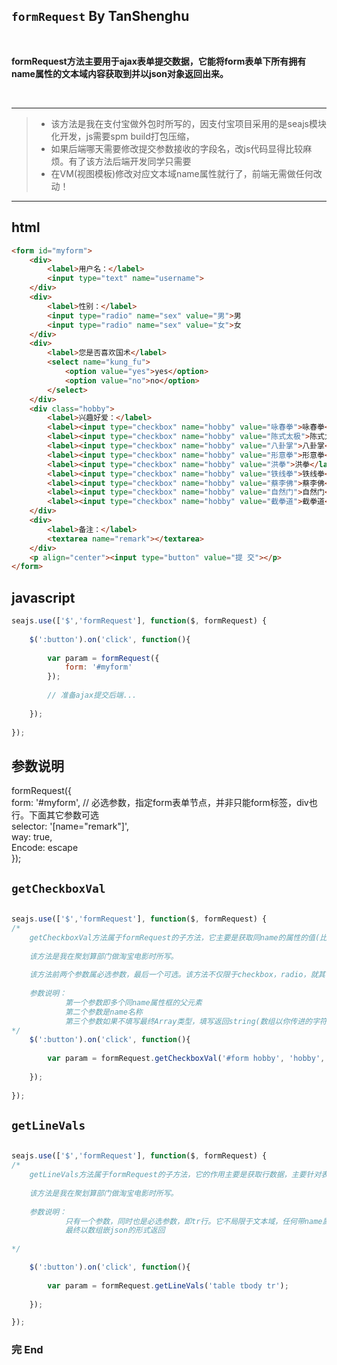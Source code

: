 ## `formRequest` By TanShenghu

<br>

**formRequest方法主要用于ajax表单提交数据，它能将form表单下所有拥有name属性的文本域内容获取到并以json对象返回出来。**

<br>

---

> - 该方法是我在支付宝做外包时所写的，因支付宝项目采用的是seajs模块化开发，js需要spm build打包压缩，<br>
> - 如果后端哪天需要修改提交参数接收的字段名，改js代码显得比较麻烦。有了该方法后端开发同学只需要<br>
> - 在VM(视图模板)修改对应文本域name属性就行了，前端无需做任何改动！

---


## html


````html
<form id="myform">
	<div>
		<label>用户名：</label>
		<input type="text" name="username">
	</div>
	<div>
		<label>性别：</label>
		<input type="radio" name="sex" value="男">男
		<input type="radio" name="sex" value="女">女
	</div>
	<div>
		<label>您是否喜欢国术</label>
		<select name="kung_fu">
			<option value="yes">yes</option>
			<option value="no">no</option>
		</select>
	</div>
	<div class="hobby">
		<label>兴趣好爱：</label>
		<label><input type="checkbox" name="hobby" value="咏春拳">咏春拳</label> 
		<label><input type="checkbox" name="hobby" value="陈式太极">陈式太极</label> 
		<label><input type="checkbox" name="hobby" value="八卦掌">八卦掌</label> 
		<label><input type="checkbox" name="hobby" value="形意拳">形意拳</label> 
		<label><input type="checkbox" name="hobby" value="洪拳">洪拳</label> 
		<label><input type="checkbox" name="hobby" value="铁线拳">铁线拳</label> 
		<label><input type="checkbox" name="hobby" value="蔡李佛">蔡李佛</label> 
		<label><input type="checkbox" name="hobby" value="自然门">自然门</label> 
		<label><input type="checkbox" name="hobby" value="截拳道">截拳道</label> 
	</div>
	<div>
		<label>备注：</label>
		<textarea name="remark"></textarea>
	</div>
	<p align="center"><input type="button" value="提 交"></p>
</form>
````


## javascript


```javascript
seajs.use(['$','formRequest'], function($, formRequest) {
	
	$(':button').on('click', function(){
		
		var param = formRequest({
			form: '#myform'
		});
		
		// 准备ajax提交后端...
		
	});
	
});
```

## 参数说明

formRequest({ <br>
	form: '#myform', // 必选参数，指定form表单节点，并非只能form标签，div也行。下面其它参数可选 <br>
	selector: '[name="remark"]', <br>
	way: true, <br>
	Encode: escape <br>
});


## `getCheckboxVal`

```javascript

seajs.use(['$','formRequest'], function($, formRequest) {
/*
	getCheckboxVal方法属于formRequest的子方法，它主要是获取同name的属性的值(比如：兴趣爱好，多个同name的checkbox就可以用该方法)，最终以数组或者按定义的字符串形式返回
	
	该方法是我在聚划算部门做淘宝电影时所写。
	
	该方法前两个参数属必选参数，最后一个可选。该方法不仅限于checkbox，radio，就其它文本域同name也行！
	
	参数说明：
			第一个参数即多个同name属性框的父元素
			第二个参数是name名称
			第三个参数如果不填写最终Array类型，填写返回string(数组以你传进的字符分隔)
*/	
	$(':button').on('click', function(){
		
		var param = formRequest.getCheckboxVal('#form hobby', 'hobby', ',');
		
	});
	
});

```


## `getLineVals`

```javascript

seajs.use(['$','formRequest'], function($, formRequest) {
/*
	getLineVals方法属于formRequest的子方法，它的作用主要是获取行数据，主要针对表格的tr行数据
	
	该方法是我在聚划算部门做淘宝电影时所写。
	
	参数说明：
	        只有一个参数，同时也是必选参数，即tr行。它不局限于文本域，任何带name属性的节点都可以获取到值
	        最终以数组嵌json的形式返回
	
*/

	$(':button').on('click', function(){
		
		var param = formRequest.getLineVals('table tbody tr');
		
	});

});

```

### 完 End